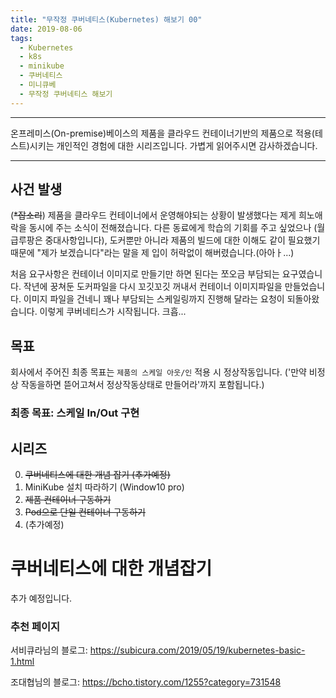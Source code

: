 ```yaml
---
title: "무작정 쿠버네티스(Kubernetes) 해보기 00"
date: 2019-08-06
tags:
  - Kubernetes
  - k8s
  - minikube
  - 쿠버네티스
  - 미니큐베
  - 무작정 쿠버네티스 해보기
---
```


***********
온프레미스(On-premise)베이스의 제품을 클라우드 컨테이너기반의 제품으로 적용(테스트)시키는 개인적인 경험에 대한 시리즈입니다. 가볍게 읽어주시면 감사하겠습니다.

***********

사건 발생
---
(~~*잡소리~~) 제품을 클라우드 컨테이너에서 운영해야되는 상황이 발생했다는 제게 희노애락을 동시에 주는 소식이 전해졌습니다. 다른 동료에게 학습의 기회를 주고 싶었으나 (월급루팡은 중대사항입니다), 도커뿐만 아니라 제품의 빌드에 대한 이해도 같이 필요했기 때문에 "제가 보겠습니다"라는 말을 제 입이 허락없이 해버렸습니다.(아아ㅏ...)

처음 요구사항은 컨테이너 이미지로 만들기만 하면 된다는 쪼오금 부담되는 요구였습니다. 작년에 꿍쳐둔 도커파일을 다시 꼬깃꼬깃 꺼내서 컨테이너 이미지파일을 만들었습니다. 이미지 파일을 건네니 꽤나 부담되는 스케일링까지 진행해 달라는 요청이 되돌아왔습니다. 이렇게 쿠버네티스가 시작됩니다. 크흡...

목표
---
회사에서 주어진 최종 목표는 `제품의 스케일 아웃/인` 적용 시 정상작동입니다. ('만약 비정상 작동을하면 뜯어고쳐서 정상작동상태로 만들어라'까지 포함됩니다.)
### 최종 목표: 스케일 In/Out 구현

시리즈
---
0. ~~쿠버네티스에 대한 개념 잡기 (추가예정)~~
1. MiniKube 설치 따라하기 (Window10 pro)
2. ~~제품 컨테이너 구동하기~~
3. ~~Pod으로 단일 컨테이너 구동하기~~
4. (추가예정)

# 쿠버네티스에 대한 개념잡기
추가 예정입니다.

### 추천 페이지
서비큐라님의 블로그: https://subicura.com/2019/05/19/kubernetes-basic-1.html

조대협님의 블로그: https://bcho.tistory.com/1255?category=731548
